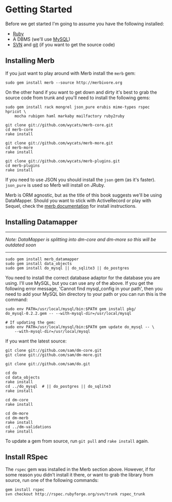 # Getting Started

Before we get started I'm going to assume you have the following installed:

* [Ruby](http://www.ruby-lang.org/) 
* A DBMS (we'll use [MySQL](http://mysql.org/))
* [SVN](http://subversion.tigris.org/) and [git](http://git.or.cz/) (if you want to get the source code)


## Installing Merb

If you just want to play around with Merb install the `merb` gem:
    
    sudo gem install merb --source http://merbivore.org 
    
On the other hand if you want to get down and dirty it's best to grab the source code from trunk 
and you'll need to install the following gems:

    sudo gem install rack mongrel json_pure erubis mime-types rspec hpricot \
        mocha rubigen haml markaby mailfactory ruby2ruby

    git clone git://github.com/wycats/merb-core.git
    cd merb-core
    rake install
    
    git clone git://github.com/wycats/merb-more.git
    cd merb-more
    rake install
    
    git clone git://github.com/wycats/merb-plugins.git
    cd merb-plugins
    rake install

If you need to use JSON you should install the `json` gem (as it's faster). `json_pure` is used so Merb will install on JRuby.

Merb is ORM agnostic, but as the title of this book suggests we'll be using DataMapper.
Should you want to stick with ActiveRecord or play with Sequel, check the [merb documentation](http://merb.rubyforge.org/files/README.html) for install instructions.

## Installing Datamapper

***
_Note: DataMapper is splitting into dm-core and dm-more so this will be outdated soon_
***

    sudo gem install merb_datamapper
    sudo gem install data_objects
    sudo gem install do_mysql || do_sqlite3 || do_postgres
    

You need to install the correct database adaptor for the database you are using. I'll use MySQL, 
but you can use any of the above. If you get the following error message, 'Cannot find mysql_config in 
your path', then you need to add your MySQL bin directory to your path or you can run this is the command:

    sudo env PATH=/usr/local/mysql/bin:$PATH gem install pkg/ 
    do_mysql-0.2.2.gem -- --with-mysql-dir=/usr/local/mysql

    # If updating the gem:
    sudo env PATH=/usr/local/mysql/bin:$PATH gem update do_mysql -- \
        --with-mysql-dir=/usr/local/mysql

If you want the latest source:

    git clone git://github.com/sam/dm-core.git
    git clone git://github.com/sam/dm-more.git
    
    git clone git://github.com/sam/do.git

    cd do
    cd data_objects
    rake install
    cd ../do_mysql  # || do_postgres || do_sqlite3
    rake install
    
    cd dm-core    
    rake install
    
    cd dm-more
    cd dm-merb    
    rake install
    cd ../dm-validations
    rake install
    
To update a gem from source, run `git pull` and `rake install` again.

## Install RSpec

The `rspec` gem was installed in the Merb section above. However, if for some reason you didn't install it there, or want to grab the library from source, run one of the following commands:

    gem install rspec
    svn checkout http://rspec.rubyforge.org/svn/trunk rspec_trunk
